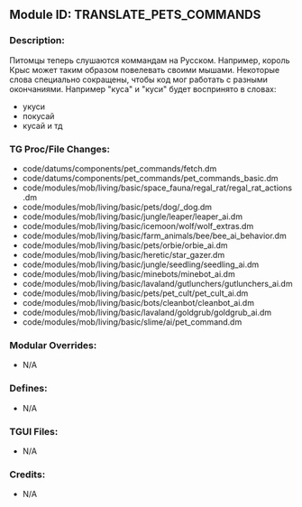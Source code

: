 ## Module ID: TRANSLATE_PETS_COMMANDS

### Description:

Питомцы теперь слушаются коммандам на Русском. Например, король Крыс может таким образом повелевать своими мышами.
Некоторые слова специально сокращены, чтобы код мог работать с разными окончаниями.
Например "куса" и "куси" будет воспринято в словах:
- укуси
- покусай 
- кусай и тд


### TG Proc/File Changes:

- code/datums/components/pet_commands/fetch.dm
- code/datums/components/pet_commands/pet_commands_basic.dm
- code/modules/mob/living/basic/space_fauna/regal_rat/regal_rat_actions.dm
- code/modules/mob/living/basic/pets/dog/_dog.dm
- code/modules/mob/living/basic/jungle/leaper/leaper_ai.dm
- code/modules/mob/living/basic/icemoon/wolf/wolf_extras.dm
- code/modules/mob/living/basic/farm_animals/bee/bee_ai_behavior.dm
- code/modules/mob/living/basic/pets/orbie/orbie_ai.dm
- code/modules/mob/living/basic/heretic/star_gazer.dm
- code/modules/mob/living/basic/jungle/seedling/seedling_ai.dm
- code/modules/mob/living/basic/minebots/minebot_ai.dm
- code/modules/mob/living/basic/lavaland/gutlunchers/gutlunchers_ai.dm
- code/modules/mob/living/basic/pets/pet_cult/pet_cult_ai.dm
- code/modules/mob/living/basic/bots/cleanbot/cleanbot_ai.dm
- code/modules/mob/living/basic/lavaland/goldgrub/goldgrub_ai.dm
- code/modules/mob/living/basic/slime/ai/pet_command.dm


### Modular Overrides:

- N/A


### Defines:

- N/A


### TGUI Files:

- N/A


### Credits:

- N/A
